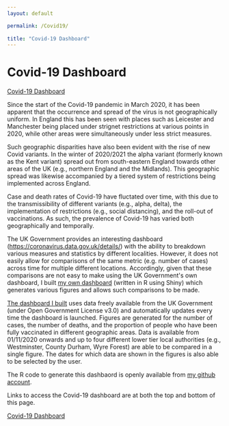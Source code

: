 ```yaml
---
layout: default

permalink: /Covid19/
  
title: "Covid-19 Dashboard"
---
```

  
# Covid-19 Dashboard

[Covid-19 Dashboard](https://benjburgess.shinyapps.io/covid19_ltla_dashboard/)



Since the start of the Covid-19 pandemic in March 2020, it has been apparent that the occurrence and spread of the virus is not geographically uniform. In England this has been seen with places such as Leicester and Manchester being placed under strignet restrictions at various points in 2020, while other areas were simultaneously under less strict measures. 

Such geographic disparities have also been evident with the rise of new Covid variants. In the winter of 2020/2021 the alpha variant (formerly known as the Kent variant) spread out from south-eastern England towards other areas of the UK (e.g., northern England and the Midlands). This geographic spread was likewise accompanied by a tiered system of restrictions being implemented across England.

Case and death rates of Covid-19 have fluctated over time, with this due to the transmissibility of different variants (e.g., alpha, delta), the implementation of restrictions (e.g., social distancing), and the roll-out of vaccinations. As such, the prevalence of Covid-19 has varied both geographically and temporally.

The UK Government provides an interesting dashboard (https://coronavirus.data.gov.uk/details/) with the ability to breakdown various measures and statistics by different localities. However, it does not easily allow for comparisons of the same metric (e.g. number of cases) across time for multiple different locations. Accordingly, given that these comparisons are not easy to make using the UK Government's own dashboard, I built [my own dashboard](https://benjburgess.shinyapps.io/covid19_ltla_dashboard/) (written in R using Shiny) which generates various figures and allows such comparisons to be made.

[The dashboard I built](https://benjburgess.shinyapps.io/covid19_ltla_dashboard/) uses data freely available from the UK Government (under Open Government License v3.0) and automatically updates every time the dashboard is launched. Figures are generated for the number of cases, the number of deaths, and the proportion of people who have been fully vaccinated in different geographic areas. Data is available from 01/11/2020 onwards and up to four different lower tier local authorities (e.g., Westminster, County Durham, Wyre Forest) are able to be compared in a single figure. The dates for which data are shown in the figures is also able to be selected by the user.

The R code to generate this dashbaord is openly available from [my github account](https://github.com/benjburgess/CovidDashboard).

Links to access the Covid-19 dashboard are at both the top and bottom of this page.

[Covid-19 Dashboard](https://benjburgess.shinyapps.io/covid19_ltla_dashboard/)

